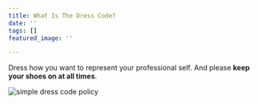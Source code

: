 ```yaml
---
title: What Is The Dress Code?
date: ''
tags: []
featured_image: ''

---
```

Dress how you want to represent your professional self.  And please **keep your shoes on at all times**.

![simple dress code policy](/uploads/simple-dress-code-policy.png)